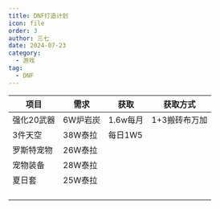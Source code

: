 ```yaml
---
title: DNF打造计划
icon: file
order: 3
author: 三七
date: 2024-07-23
category:
  - 游戏
tag:
  - DNF
---
```


<!-- more --> 



| 项目       | 需求     | 获取     | 获取方式      |
| ---------- | -------- | -------- | ------------- |
| 强化20武器 | 6W炉岩炭 | 1.6w每月 | 1+3搬砖布万加 |
| 3件天空    | 38W泰拉  | 每日1W5  |               |
| 罗斯特宠物 | 26W泰拉  |          |               |
| 宠物装备   | 28W泰拉  |          |               |
| 夏日套     | 25W泰拉  |          |               |
|            |          |          |               |
|            |          |          |               |
|            |          |          |               |
|            |          |          |               |

